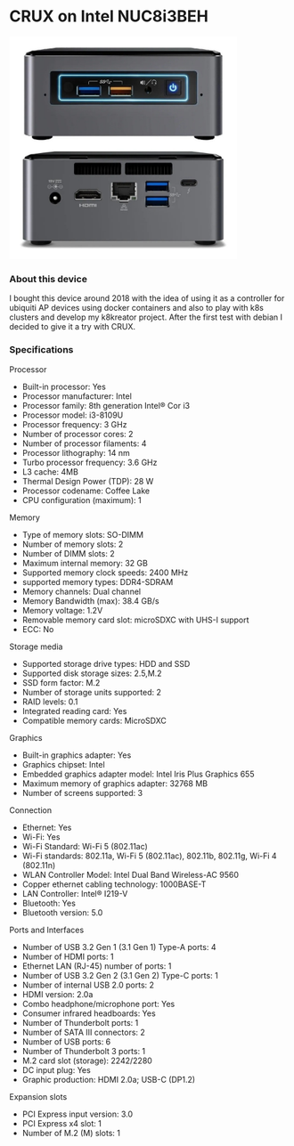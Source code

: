# CRUX on Intel NUC8i3BEH

<img src="https://raw.githubusercontent.com/sepen/crux-on-devices/master/intel-nuc8i3beh/this-device.jpg" height="400" />


### About this device

I bought this device around 2018 with the idea of ​​using it as a controller for ubiquiti AP devices using docker containers and also to play with k8s clusters and develop my k8kreator project. After the first test with debian I decided to give it a try with CRUX.

### Specifications

Processor
* Built-in processor: Yes
* Processor manufacturer: Intel
* Processor family: 8th generation Intel® Cor i3
* Processor model: i3-8109U
* Processor frequency: 3 GHz
* Number of processor cores: 2
* Number of processor filaments: 4
* Processor lithography: 14 nm
* Turbo processor frequency: 3.6 GHz
* L3 cache: 4MB
* Thermal Design Power (TDP): 28 W
* Processor codename: Coffee Lake
* CPU configuration (maximum): 1

Memory
* Type of memory slots: SO-DIMM
* Number of memory slots: 2
* Number of DIMM slots: 2
* Maximum internal memory: 32 GB
* Supported memory clock speeds: 2400 MHz
* supported memory types: DDR4-SDRAM
* Memory channels: Dual channel
* Memory Bandwidth (max): 38.4 GB/s
* Memory voltage: 1.2V
* Removable memory card slot: microSDXC with UHS-I support
* ECC: No

Storage media
* Supported storage drive types: HDD and SSD
* Supported disk storage sizes: 2.5,M.2
* SSD form factor: M.2
* Number of storage units supported: 2
* RAID levels: 0.1
* Integrated reading card: Yes
* Compatible memory cards: MicroSDXC

Graphics
* Built-in graphics adapter: Yes
* Graphics chipset: Intel
* Embedded graphics adapter model: Intel Iris Plus Graphics 655
* Maximum memory of graphics adapter: 32768 MB
* Number of screens supported: 3

Connection
* Ethernet: Yes
* Wi-Fi: Yes
* Wi-Fi Standard: Wi-Fi 5 (802.11ac)
* Wi-Fi standards: 802.11a, Wi-Fi 5 (802.11ac), 802.11b, 802.11g, Wi-Fi 4 (802.11n)
* WLAN Controller Model: Intel Dual Band Wireless-AC 9560
* Copper ethernet cabling technology: 1000BASE-T
* LAN Controller: Intel® I219-V
* Bluetooth: Yes
* Bluetooth version: 5.0

Ports and Interfaces
* Number of USB 3.2 Gen 1 (3.1 Gen 1) Type-A ports: 4
* Number of HDMI ports: 1
* Ethernet LAN (RJ-45) number of ports: 1
* Number of USB 3.2 Gen 2 (3.1 Gen 2) Type-C ports: 1
* Number of internal USB 2.0 ports: 2
* HDMI version: 2.0a
* Combo headphone/microphone port: Yes
* Consumer infrared headboards: Yes
* Number of Thunderbolt ports: 1
* Number of SATA III connectors: 2
* Number of USB ports: 6
* Number of Thunderbolt 3 ports: 1
* M.2 card slot (storage): 2242/2280
* DC input plug: Yes
* Graphic production: HDMI 2.0a; USB-C (DP1.2)

Expansion slots
* PCI Express input version: 3.0
* PCI Express x4 slot: 1
* Number of M.2 (M) slots: 1
